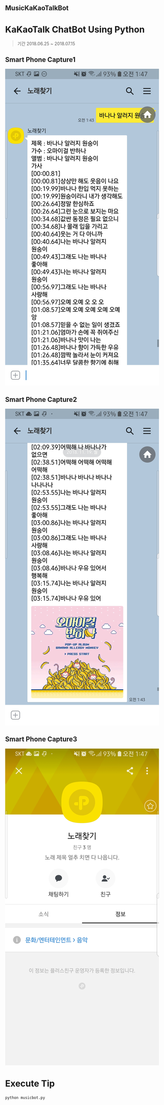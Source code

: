 ## MusicKaKaoTalkBot
# KaKaoTalk ChatBot Using Python

> 기간 2018.06.25 ~ 2018.07.15

## Smart Phone Capture1
![](images/Screenshot_20181119-014719_KakaoTalk.jpg)
## Smart Phone Capture2
![](images/Screenshot_20181119-014728_KakaoTalk.jpg)
## Smart Phone Capture3
![](images/Screenshot_20181119-014735_KakaoTalk.jpg)
# Execute Tip
`python musicbot.py`
